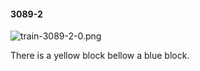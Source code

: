 #### 3089-2
![train-3089-2-0.png](https://github.com/lil-lab/nlvr/raw/master/nlvr/train/images/71/train-3089-2-0.png "train-3089-2-0.png")

There is a yellow block bellow a blue block.